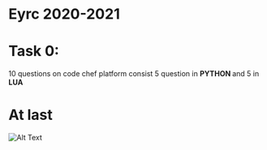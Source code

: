 # Eyrc 2020-2021
# Task 0:
10 questions on code chef platform consist 5 question in <b> PYTHON </b> and 5 in <b> LUA</b>





#  At last

![Alt Text](https://tenor.com/view/donaldtrump-trump-win-trump-wins-gif-4656058)


